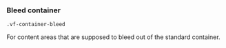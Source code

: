 
### Bleed container

`.vf-container-bleed`

For content areas that are supposed to bleed out of the standard container. 
